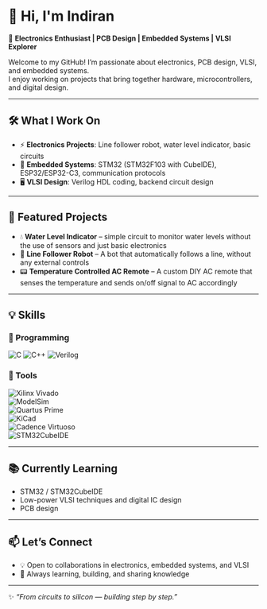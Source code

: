 # 👋 Hi, I'm Indiran

🔌 **Electronics Enthusiast | PCB Design | Embedded Systems | VLSI Explorer**

Welcome to my GitHub! I’m passionate about electronics, PCB design, VLSI, and embedded systems.  
I enjoy working on projects that bring together hardware, microcontrollers, and digital design.

---

## 🛠️ What I Work On
- ⚡ **Electronics Projects**: Line follower robot, water level indicator, basic circuits  
- 🔗 **Embedded Systems**: STM32 (STM32F103 with CubeIDE), ESP32/ESP32-C3, communication protocols  
- 🖥️ **VLSI Design**: Verilog HDL coding, backend circuit design  

---

## 📂 Featured Projects
- 💧 **Water Level Indicator** – simple circuit to monitor water levels without the use of sensors and just basic electronics  
- 🤖 **Line Follower Robot** – A bot that automatically follows a line, without any external controls  
- 📟 **Temperature Controlled AC Remote** – A custom DIY AC remote that senses the temperature and sends on/off signal to AC accordingly  

---

## 💡 Skills  

### 🔹 Programming  
![C](https://img.shields.io/badge/C-00599C?style=for-the-badge&logo=c&logoColor=white)  ![C++](https://img.shields.io/badge/C++-00599C?style=for-the-badge&logo=c%2B%2B&logoColor=white)  ![Verilog](https://img.shields.io/badge/Verilog-ff6600?style=for-the-badge&logoColor=white)  
  


### 🔹 Tools  
![Xilinx Vivado](https://img.shields.io/badge/Vivado-FFB500?style=for-the-badge&logo=xilinx&logoColor=white)  
![ModelSim](https://img.shields.io/badge/ModelSim-008080?style=for-the-badge&logoColor=white)  
![Quartus Prime](https://img.shields.io/badge/Quartus%20Prime-0071C5?style=for-the-badge&logo=intel&logoColor=white)  
![KiCad](https://img.shields.io/badge/KiCad-314CB0?style=for-the-badge&logo=kicad&logoColor=white)  
![Cadence Virtuoso](https://img.shields.io/badge/Cadence%20Virtuoso-E60000?style=for-the-badge&logo=cadence&logoColor=white)  
![STM32CubeIDE](https://img.shields.io/badge/STM32CubeIDE-03234B?style=for-the-badge&logo=stmicroelectronics&logoColor=white)  

---

## 📚 Currently Learning
- STM32 / STM32CubeIDE  
- Low-power VLSI techniques and digital IC design  
- PCB design  

---

## 📫 Let’s Connect
- 💡 Open to collaborations in electronics, embedded systems, and VLSI  
- 🌱 Always learning, building, and sharing knowledge  

---

✨ *“From circuits to silicon — building step by step.”*
